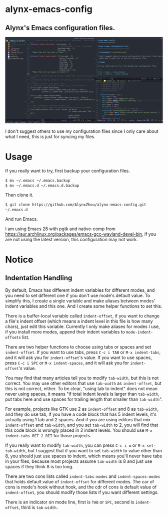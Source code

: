 alynx-emacs-config
==================

Alynx's Emacs configuration files.
----------------------------------

![Screenshot](./screenshot.png)

I don't suggest others to use my configuration files since I only care about what I need, this is just for syncing my files.

# Usage

If you really want to try, first backup your configuration files.

```
$ mv ~/.emacs ~/.emacs.backup
$ mv ~/.emacs.d ~/.emacs.d.backup
```

Then clone it.

```
$ git clone https://github.com/AlynxZhou/alynx-emacs-config.git ~/.emacs.d
```

And run Emacs.

I am using Emacs 28 with pgtk and native-comp from <https://aur.archlinux.org/packages/emacs-gcc-wayland-devel-bin>, if you are not using the latest version, this configuration may not work.

# Notice

## Indentation Handling

By default, Emacs has different indent variables for different modes, and you need to set different one if you don't use mode's default value. To simplify this, I create a single variable and make aliases between modes' indent variables and this one. And I create some helper functions to set this.

There is a buffer-local variable called `indent-offset`, if you want to change a file's indent offset (which means a indent level in this file is how many chars), just edit this variable. Currently I only make aliases for modes I use, if you install more modes, append their indent variables to `mode-indent-offsets` list.

There are two helper functions to choose using tabs or spaces and set `indent-offset`. If you want to use tabs, press `C-c i TAB` or `M-x indent-tabs`, and it will ask you for `indent-offset`'s value. If you want to use spaces, press `C-c i SPC` or `M-x indent-spaces`, and it will ask you for `indent-offset`'s value.

You may find that many articles tell you to modify `tab-width`, but this is not correct. You may use other editors that use `tab-width` as `indent-offset`, but this is not correct, either. To be clear, "using tab to indent" does not mean never using spaces, it means "if total indent levels is larger than `tab-width`, put tabs here and use spaces for trailing length that smaller than `tab-width`".

For example, projects like GTK use 2 as `indent-offset` and 8 as `tab-width`, and they do use tab, if you have a code block that has 5 indent levels, it's actually using 1 tab and 2 spaces. And if you are using editors that mix `indent-offset` and `tab-width`, and you set `tab-width` to 2, you will find that this code block is wrongly placed in 2 indent levels. You should use `M-x indent-tabs RET 2 RET` for those projects.

If you really want to modify `tab-width`, you can press `C-c i w` or `M-x set-tab-width`, but I suggest that if you want to set `tab-width` to value other than 8, you should just use spaces to indent, which means you'll never have tabs in your files, because most projects assume `tab-width` is 8 and just use spaces if they think 8 is too long.

There are two cons lists called `indent-tabs-modes` and `indent-spaces-modes` that holds default value of `indent-offset` for different modes. The car of cons is mode's hook without hook, and the cdr of cons is default value of `indent-offset`, you should modify those lists if you want different settings.

There is an indicator on mode line, first is `TAB` or `SPC`, second is `indent-offset`, third is `tab-width`.
